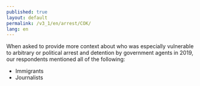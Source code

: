 ```yaml
---
published: true
layout: default
permalink: /v3_1/en/arrest/COK/
lang: en
---
```

When asked to provide more context about who was especially vulnerable to arbitrary or political arrest and detention by government agents in 2019, our respondents mentioned all of the following: 
-	Immigrants
-	Journalists
